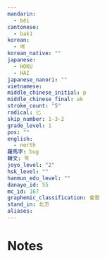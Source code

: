 ```yaml
---
mandarin:
  - běi
cantonese:
  - bak1
korean:
  - 배
korean_native: ""
japanese:
  - HOKU
  - HAI
japanese_nanori: ""
vietnamese:
middle_chinese_initial: p
middle_chinese_final: ək
stroke_count: "5"
radical: 匕
skip_number: 1-3-2
grade_level: 1
pos: ""
english:
  - north
羅馬字: bug
韓文: 북
joyo_level: "2"
hsk_level: ""
hanmun_edu_level: ""
danayo_id: 55
mc_id: 167
graphemic_classification: 會意
stand_in: 北方
aliases:
---
```


# Notes
